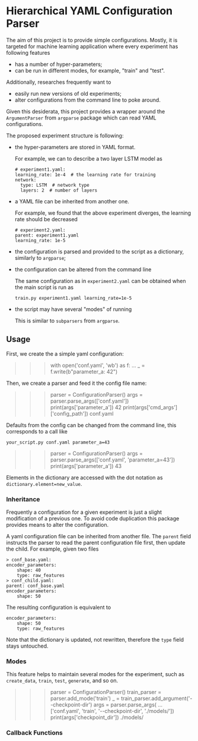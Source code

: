 Hierarchical YAML Configuration Parser
======================================

The aim of this project is to provide simple configurations. Mostly, it
is targeted for machine learning application where every experiment has 
following features
- has a number of hyper-parameters;
- can be run in different modes, for example, "train" and "test".

Additionally, researches frequently want to
- easily run new versions of old experiments;
- alter configurations from the command line to poke around.

Given this desiderata, this project provides a wrapper around the 
`ArgumentParser` from `argparse` package which can read YAML configurations.

The proposed experiment structure is following:
- the hyper-parameters are stored in YAML format.

  For example, we can to describe a two layer LSTM model as
  ```
  # experiment1.yaml:
  learning_rate: 1e-4  # the learning rate for training
  network:
    type: LSTM  # network type
    layers: 2  # number of layers
  ```
- a YAML file can be inherited from another one.

  For example, we found that the above experiment diverges, the learning
  rate should be decreased
  ```
  # experiment2.yaml:
  parent: experiment1.yaml
  learning_rate: 1e-5
  ```
- the configuration is parsed and provided to the script as a dictionary,
  similarly to `argparse`;
- the configuration can be altered from the command line

  The same configuration
  as in `experiment2.yaml` can be obtained when the main script is run as
  ```
  train.py experiment1.yaml learning_rate=1e-5
  ```
- the script may have several "modes" of running

  This is similar to `subparsers` from `argparse`. 
  
  

Usage
-----

First, we create the a simple yaml configuration:

>>> with open('conf.yaml', 'wb') as f:
...     _ = f.write(b"parameter_a: 42")

Then, we create a parser and feed it the config file name:

>>> parser = ConfigurationParser()
>>> args = parser.parse_args(['conf.yaml'])
>>> print(args['parameter_a'])
42
>>> print(args['cmd_args']['config_path'])
conf.yaml

Defaults from the config can be changed from the command line,
this corresponds to a call like
```
your_script.py conf.yaml parameter_a=43
```

>>> parser = ConfigurationParser()
>>> args = parser.parse_args(['conf.yaml', 'parameter_a=43'])
>>> print(args['parameter_a'])
43

Elements in the dictionary are accessed with the dot notation as
`dictionary.element=new_value`.

### Inheritance

Frequently a configuration for a given experiment is just a slight
modification of a previous one. To avoid code duplication this package
provides means to alter the configuration.

A yaml configuration file can be inherited from another file. The `parent`
field instructs the parser to read the parent configuration file first,
then update the child. For example, given two files
```
> conf_base.yaml:
encoder_parameters:
    shape: 40
    type: raw_features
> conf_child.yaml:
parent: conf_base.yaml
encoder_parameters:
    shape: 50
```
The resulting configuration is equivalent to
```
encoder_parameters:
    shape: 50
    type: raw_features
```

Note that the dictionary is updated, not rewritten, therefore the `type`
field stays untouched.

### Modes

This feature helps to maintain several modes for the experiment, such
as `create_data`, `train`, `test`, `generate`, and so on.

>>> parser = ConfigurationParser()
>>> train_parser = parser.add_mode('train')
>>> _ = train_parser.add_argument('--checkpoint-dir')
>>> args = parser.parse_args(
...     ['conf.yaml', 'train', '--checkpoint-dir', './models/'])
>>> print(args['checkpoint_dir'])
./models/

### Callback Functions
